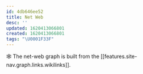 ```yaml
---
id: 4db646ee52
title: Net Web
desc: ''
updated: 1620413066801
created: 1620413066801
tags: "\U0001F33F"
---
```

🕸 The net-web graph is built from the [[features.site-nav.graph.links.wikilinks]]. 

